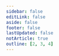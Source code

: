 ```yaml
---
sidebar: false
editLink: false
aside: false
footer: false
lastUpdated: false
notArticle: true
outline: [2, 3, 4]
---
```


<PageTable dirName="vue"/>


